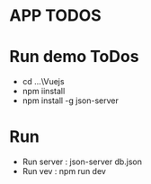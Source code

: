 # APP TODOS
# Run demo ToDos
- cd ...\Vuejs
- npm iinstall
- npm install -g json-server
# Run
- Run server : json-server db.json
- Run vev : npm run dev

 